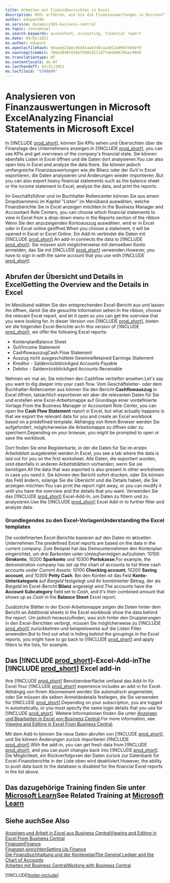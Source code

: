 ```yaml
---
title: Arbeiten mit Finanzübersichten in Excel
description: Mehr erfahren, wie Sie die Finanzauswertungen in Microsoft Excel von Business Central für eine bessere Analyse öffnen können.
author: edupont04
ms.service: dynamics365-business-central
ms.topic: conceptual
ms.search.keywords: accountant, accounting, financial report
ms.date: 04/01/2021
ms.author: edupont
ms.openlocfilehash: 69aaeb21bec95d41aab338caa3013a0947de9ef9
ms.sourcegitcommit: 766e2840fd16efb901d211d7fa64d96766ac99d9
ms.translationtype: HT
ms.contentlocale: de-AT
ms.lasthandoff: 03/31/2021
ms.locfileid: "5780899"
---
```

# <a name="analyzing-financial-statements-in-microsoft-excel"></a><span data-ttu-id="f4f59-103">Analysieren von Finanzauswertungen in Microsoft Excel</span><span class="sxs-lookup"><span data-stu-id="f4f59-103">Analyzing Financial Statements in Microsoft Excel</span></span>

<span data-ttu-id="f4f59-104">In [!INCLUDE [prod_short](includes/prod_short.md)], können Sie KPIs sehen und Übersichten über die Finanzlage des Unternehmens anzeigen.</span><span class="sxs-lookup"><span data-stu-id="f4f59-104">In [!INCLUDE [prod_short](includes/prod_short.md)], you can see KPIs and get overviews of the company's financial state.</span></span> <span data-ttu-id="f4f59-105">Sie können ebenfalls Listen in Excel öffnen und die Daten dort analysieren.</span><span class="sxs-lookup"><span data-stu-id="f4f59-105">You can also open lists in Excel and analyze the data there.</span></span> <span data-ttu-id="f4f59-106">Sie können jedoch umfangreiche Finanzauswertungen wie die Bilanz oder der GuV in Excel exportieren, die Daten analysieren und Änderungen wieder importieren .</span><span class="sxs-lookup"><span data-stu-id="f4f59-106">But you can also export heavy financial statements such as the balance sheet or the income statement to Excel, analyze the data, and print the reports.</span></span>  

<span data-ttu-id="f4f59-107">Im Geschäftsführer und im Buchhalter Rollencenter können Sie aus einem Dropdownmenü im Kapitel "Listen" im Menüband auswählen, welche Finanzberichte Sie in Excel anzeigen möchten.</span><span class="sxs-lookup"><span data-stu-id="f4f59-107">In the Business Manager and Accountant Role Centers, you can choose which financial statements to view in Excel from a drop-down menu in the Reports section of the ribbon.</span></span> <span data-ttu-id="f4f59-108">Wenn Sie den anzuzeigenden Kontoauszug auswählen, wird er in Excel oder in Excel online geöffnet.</span><span class="sxs-lookup"><span data-stu-id="f4f59-108">When you choose a statement, it will be opened in Excel or Excel Online.</span></span> <span data-ttu-id="f4f59-109">Ein Add-In verbindet die Daten mit [!INCLUDE [prod_short](includes/prod_short.md)].</span><span class="sxs-lookup"><span data-stu-id="f4f59-109">An add-in connects the data to [!INCLUDE [prod_short](includes/prod_short.md)].</span></span> <span data-ttu-id="f4f59-110">Sie müssen sich möglicherweise mit demselben Konto anmelden, das Sie mit [!INCLUDE [prod_short](includes/prod_short.md)] verwenden.</span><span class="sxs-lookup"><span data-stu-id="f4f59-110">However, you have to sign in with the same account that you use with [!INCLUDE [prod_short](includes/prod_short.md)].</span></span>  

## <a name="getting-the-overview-and-the-details-in-excel"></a><span data-ttu-id="f4f59-111">Abrufen der Übersicht und Details in Excel</span><span class="sxs-lookup"><span data-stu-id="f4f59-111">Getting the Overview and the Details in Excel</span></span>

<span data-ttu-id="f4f59-112">Im Menüband wählen Sie den entsprechenden Excel-Bericht aus und lassen ihn öffnen, damit Sie die gesuchte Information sehen.</span><span class="sxs-lookup"><span data-stu-id="f4f59-112">In the ribbon, choose the relevant Excel report, and let it open so you can get the overview that you were looking for.</span></span> <span data-ttu-id="f4f59-113">In dieser Version von [!INCLUDE [prod_short](includes/prod_short.md)], bieten wir die folgenden Excel-Berichte an:</span><span class="sxs-lookup"><span data-stu-id="f4f59-113">In this version of [!INCLUDE [prod_short](includes/prod_short.md)], we offer the following Excel reports:</span></span>

- <span data-ttu-id="f4f59-114">Kontenplan</span><span class="sxs-lookup"><span data-stu-id="f4f59-114">Balance Sheet</span></span>  
- <span data-ttu-id="f4f59-115">GuV</span><span class="sxs-lookup"><span data-stu-id="f4f59-115">Income Statement</span></span>  
- <span data-ttu-id="f4f59-116">Cashflowauszug</span><span class="sxs-lookup"><span data-stu-id="f4f59-116">Cash Flow Statement</span></span>  
- <span data-ttu-id="f4f59-117">Auszug nicht ausgeschüttete Gewinne</span><span class="sxs-lookup"><span data-stu-id="f4f59-117">Retained Earnings Statement</span></span>  
- <span data-ttu-id="f4f59-118">Kreditor - Saldenrückblick</span><span class="sxs-lookup"><span data-stu-id="f4f59-118">Aged Accounts Payable</span></span>  
- <span data-ttu-id="f4f59-119">Debitor - Saldenrückblick</span><span class="sxs-lookup"><span data-stu-id="f4f59-119">Aged Accounts Receivable</span></span>  

<span data-ttu-id="f4f59-120">Nehmen wir mal an, Sie möchten den Cashflow vertiefter ansehen.</span><span class="sxs-lookup"><span data-stu-id="f4f59-120">Let's say you want to dig deeper into your cash flow.</span></span> <span data-ttu-id="f4f59-121">Vom Geschäftsleiter- oder dem Buchhalter-Rollencenter aus können Sie den Bericht **Cashflowauszug** in Excel öffnen, tatsächlich exportieren wir aber die relevanten Daten für Sie und erstellen eine Excel-Arbeitsmappe auf Grundlage einer vordefinierte Vorlage.</span><span class="sxs-lookup"><span data-stu-id="f4f59-121">From the Business Manager or Accountant Role Center, you can open the **Cash Flow Statement** report in Excel, but what actually happens is that we export the relevant data for you and create an Excel workbook based on a predefined template.</span></span> <span data-ttu-id="f4f59-122">Abhängig von Ihrem Browser werden Sie aufgefordert, möglicherweise die Arbeitsmappe zu öffnen oder zu speichern.</span><span class="sxs-lookup"><span data-stu-id="f4f59-122">Depending on your browser, you might be prompted to open or save the workbook.</span></span>  

<span data-ttu-id="f4f59-123">Dort finden Sie eine Registerkarte, in der die Daten für Sie im ersten Arbeitsblatt ausgebreitet werden.</span><span class="sxs-lookup"><span data-stu-id="f4f59-123">In Excel, you see a tab where the data is laid out for you on the first worksheet.</span></span> <span data-ttu-id="f4f59-124">Alle Daten, die exportiert wurden, sind ebenfalls in anderen Arbeitsblättern vorhanden, wenn Sie sie benötigen.</span><span class="sxs-lookup"><span data-stu-id="f4f59-124">All the data that was exported is also present in other worksheets in case you need it.</span></span> <span data-ttu-id="f4f59-125">Sie können den Bericht sofort drucken, oder Sie können das Feld ändern, solange Sie die Übersicht und die Details haben, die Sie anzeigen möchten.</span><span class="sxs-lookup"><span data-stu-id="f4f59-125">You can print the report right away, or you can modify it until you have the overview and the details that you want.</span></span> <span data-ttu-id="f4f59-126">Verwenden Sie das [!INCLUDE [prod_short](includes/prod_short.md)] Excel-Add-In, um Daten zu filtern und zu analysieren.</span><span class="sxs-lookup"><span data-stu-id="f4f59-126">Use the [!INCLUDE [prod_short](includes/prod_short.md)] Excel Add-in to further filter and analyze data.</span></span>  

### <a name="understanding-the-excel-templates"></a><span data-ttu-id="f4f59-127">Grundlegendes zu den Excel-Vorlagen</span><span class="sxs-lookup"><span data-stu-id="f4f59-127">Understanding the Excel templates</span></span>

<span data-ttu-id="f4f59-128">Die vordefinierten Excel-Berichte basieren auf den Daten im aktuellen Unternehmen.</span><span class="sxs-lookup"><span data-stu-id="f4f59-128">The predefined Excel reports are based on the data in the current company.</span></span> <span data-ttu-id="f4f59-129">Zum Beispiel hat das Demounternehmen den Kontenplan eingerichtet, um drei Barkonten unter *Umlaufvermögen* aufzulisten: 10100 **Girokonto**, 10200 **Sparkonto** und 10300 **Portokasse**.</span><span class="sxs-lookup"><span data-stu-id="f4f59-129">For example, the demonstration company has set up the chart of accounts to list three cash accounts under *Current Assets*: 10100 **Checking account**, 10200 **Saving account**, and 10300 **Petty Cash**.</span></span> <span data-ttu-id="f4f59-130">Bei den Konten ist das Feld **Konto-Unterkategorie** auf *Bargeld* festgelegt und ihr kombinierter Betrag, der als *Bargeld* im Excel-Bericht **Bilanz** angezeigt wird.</span><span class="sxs-lookup"><span data-stu-id="f4f59-130">The accounts have the **Account Subcategory** field set to *Cash*, and it's their combined amount that shows up as *Cash* in the **Balance Sheet** Excel report.</span></span>  

<span data-ttu-id="f4f59-131">Zusätzliche Blätter in der Excel-Arbeitsmappe zeigen die Daten hinter dem Bericht an.</span><span class="sxs-lookup"><span data-stu-id="f4f59-131">Additional sheets in the Excel workbook show the data behind the report.</span></span> <span data-ttu-id="f4f59-132">Um jedoch herauszufinden, was sich hinter den Gruppierungen in den Excel-Berichten verbirgt, müssen Sie möglicherweise zu [!INCLUDE [prod_short](includes/prod_short.md)] zurückkehren und beispielsweise auf die Listen Filter anwenden.</span><span class="sxs-lookup"><span data-stu-id="f4f59-132">But to find out what is hiding behind the groupings in the Excel reports, you might have to go back to [!INCLUDE [prod_short](includes/prod_short.md)] and apply filters to the lists, for example.</span></span>  

## <a name="the-prod_short-excel-add-in"></a><span data-ttu-id="f4f59-133">Das [!INCLUDE [prod_short](includes/prod_short.md)]-Excel-Add-in</span><span class="sxs-lookup"><span data-stu-id="f4f59-133">The [!INCLUDE [prod_short](includes/prod_short.md)] Excel add-in</span></span>

<span data-ttu-id="f4f59-134">Ihre [!INCLUDE [prod_short](includes/prod_short.md)] Benutzeroberfläche umfasst das Add-In für Excel.</span><span class="sxs-lookup"><span data-stu-id="f4f59-134">Your [!INCLUDE [prod_short](includes/prod_short.md)] experience includes an add-in for Excel.</span></span> <span data-ttu-id="f4f59-135">Abhängig von Ihrem Abonnement werden Sie automatisch angemeldet, oder Sie müssen die selben Anmeldedetails festlegen, die Sie verwenden für [!INCLUDE [prod_short](includes/prod_short.md)].</span><span class="sxs-lookup"><span data-stu-id="f4f59-135">Depending on your subscription, you are logged in automatically, or you must specify the same login details that you use for [!INCLUDE [prod_short](includes/prod_short.md)].</span></span> <span data-ttu-id="f4f59-136">Weitere Informationen finden Sie unter [Anzeigen und Bearbeiten in Excel von Business Central](across-work-with-excel.md).</span><span class="sxs-lookup"><span data-stu-id="f4f59-136">For more information, see [Viewing and Editing in Excel From Business Central](across-work-with-excel.md).</span></span>  

<span data-ttu-id="f4f59-137">Mit dem Add-In können Sie neue Daten abrufen von [!INCLUDE [prod_short](includes/prod_short.md)], und Sie können Änderungen zurück importieren [!INCLUDE [prod_short](includes/prod_short.md)].</span><span class="sxs-lookup"><span data-stu-id="f4f59-137">With the add-in, you can get fresh data from [!INCLUDE [prod_short](includes/prod_short.md)], and you can push changes back into [!INCLUDE [prod_short](includes/prod_short.md)].</span></span> <span data-ttu-id="f4f59-138">Die Möglichkeit, ein Rückverfolg«»en der Daten zurück zur Datenbank für Excel-Finanzberichte in der Liste oben wird deaktiviert.</span><span class="sxs-lookup"><span data-stu-id="f4f59-138">However, the ability to push data back to the database is disabled for the financial Excel reports in the list above.</span></span>  

## <a name="see-related-training-at-microsoft-learn"></a><span data-ttu-id="f4f59-139">Das dazugehörige Training finden Sie unter [Microsoft Learn](/learn/modules/configure-powerbi-excel-dynamics-365-business-central/index)</span><span class="sxs-lookup"><span data-stu-id="f4f59-139">See Related Training at [Microsoft Learn](/learn/modules/configure-powerbi-excel-dynamics-365-business-central/index)</span></span>

## <a name="see-also"></a><span data-ttu-id="f4f59-140">Siehe auch</span><span class="sxs-lookup"><span data-stu-id="f4f59-140">See Also</span></span>

[<span data-ttu-id="f4f59-141">Anzeigen und Arbeit in Excel aus Business Central</span><span class="sxs-lookup"><span data-stu-id="f4f59-141">Viewing and Editing in Excel From Business Central</span></span>](across-work-with-excel.md)  
[<span data-ttu-id="f4f59-142">Finanzen</span><span class="sxs-lookup"><span data-stu-id="f4f59-142">Finance</span></span>](finance.md)  
[<span data-ttu-id="f4f59-143">Finanzen einrichten</span><span class="sxs-lookup"><span data-stu-id="f4f59-143">Setting Up Finance</span></span>](finance-setup-finance.md)  
[<span data-ttu-id="f4f59-144">Die Finanzbuchhaltung und der Kontenplan</span><span class="sxs-lookup"><span data-stu-id="f4f59-144">The General Ledger and the Chart of Accounts</span></span>](finance-general-ledger.md)  
[<span data-ttu-id="f4f59-145">Arbeiten mit  Business Central</span><span class="sxs-lookup"><span data-stu-id="f4f59-145">Working with Business Central</span></span>](ui-work-product.md)  


[!INCLUDE[footer-include](includes/footer-banner.md)]